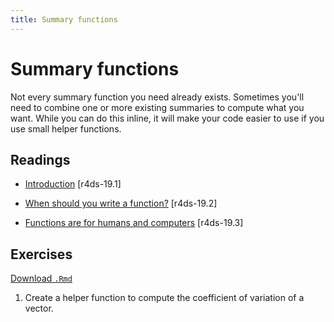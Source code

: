 ```yaml
---
title: Summary functions
---
```


<!-- Generated automatically from function-summary.yml. Do not edit by hand -->

# Summary functions

Not every summary function you need already exists. Sometimes you'll need to
combine one or more existing summaries to compute what you want. While you can
do this inline, it will make your code easier to use if you use small helper
functions.

## Readings

  * [Introduction](http://r4ds.had.co.nz/functions.html#introduction-12) [r4ds-19.1]

  * [When should you write a function?](http://r4ds.had.co.nz/functions.html#when-should-you-write-a-function) [r4ds-19.2]

  * [Functions are for humans and computers](http://r4ds.had.co.nz/functions.html#functions-are-for-humans-and-computers) [r4ds-19.3]


## Exercises
[Download `.Rmd`](function-summary-exercises.Rmd)


1.  Create a helper function to compute the coefficient of variation of a vector.

